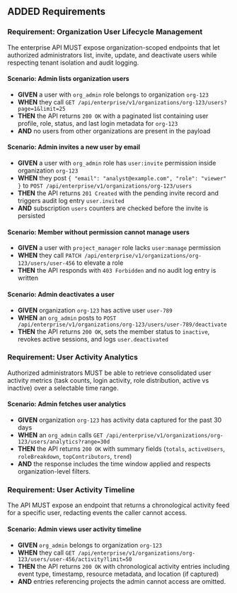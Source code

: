 ## ADDED Requirements

### Requirement: Organization User Lifecycle Management
The enterprise API MUST expose organization-scoped endpoints that let authorized administrators list, invite, update, and deactivate users while respecting tenant isolation and audit logging.

#### Scenario: Admin lists organization users
- **GIVEN** a user with `org_admin` role belongs to organization `org-123`
- **WHEN** they call `GET /api/enterprise/v1/organizations/org-123/users?page=1&limit=25`
- **THEN** the API returns `200 OK` with a paginated list containing user profile, role, status, and last login metadata for `org-123`
- **AND** no users from other organizations are present in the payload

#### Scenario: Admin invites a new user by email
- **GIVEN** a user with `org_admin` role has `user:invite` permission inside organization `org-123`
- **WHEN** they post `{ "email": "analyst@example.com", "role": "viewer" }` to `POST /api/enterprise/v1/organizations/org-123/users`
- **THEN** the API returns `201 Created` with the pending invite record and triggers audit log entry `user.invited`
- **AND** subscription `users` counters are checked before the invite is persisted

#### Scenario: Member without permission cannot manage users
- **GIVEN** a user with `project_manager` role lacks `user:manage` permission
- **WHEN** they call `PATCH /api/enterprise/v1/organizations/org-123/users/user-456` to elevate a role
- **THEN** the API responds with `403 Forbidden` and no audit log entry is written

#### Scenario: Admin deactivates a user
- **GIVEN** organization `org-123` has active user `user-789`
- **WHEN** an `org_admin` posts to `POST /api/enterprise/v1/organizations/org-123/users/user-789/deactivate`
- **THEN** the API returns `200 OK`, sets the member status to `inactive`, revokes active sessions, and logs `user.deactivated`

### Requirement: User Activity Analytics
Authorized administrators MUST be able to retrieve consolidated user activity metrics (task counts, login activity, role distribution, active vs inactive) over a selectable time range.

#### Scenario: Admin fetches user analytics
- **GIVEN** organization `org-123` has activity data captured for the past 30 days
- **WHEN** an `org_admin` calls `GET /api/enterprise/v1/organizations/org-123/users/analytics?range=30d`
- **THEN** the API returns `200 OK` with summary fields (`totals`, `activeUsers`, `roleBreakdown`, `topContributors`, `trend`)
- **AND** the response includes the time window applied and respects organization-level filters.

### Requirement: User Activity Timeline
The API MUST expose an endpoint that returns a chronological activity feed for a specific user, redacting events the caller cannot access.

#### Scenario: Admin views user activity timeline
- **GIVEN** `org_admin` belongs to organization `org-123`
- **WHEN** they call `GET /api/enterprise/v1/organizations/org-123/users/user-456/activity?limit=50`
- **THEN** the API returns `200 OK` with chronological activity entries including event type, timestamp, resource metadata, and location (if captured)
- **AND** entries referencing projects the admin cannot access are omitted.
